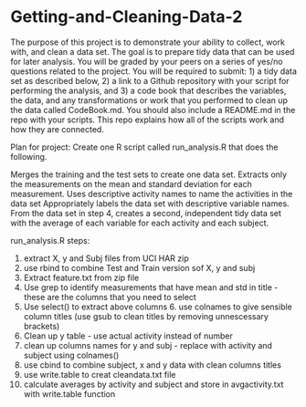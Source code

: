 # Getting-and-Cleaning-Data-2
The purpose of this project is to demonstrate your ability to collect, work with, and clean a data set. The goal is to prepare tidy data that can be used for later analysis. You will be graded by your peers on a series of yes/no questions related to the project. You will be required to submit: 1) a tidy data set as described below, 2) a link to a Github repository with your script for performing the analysis, and 3) a code book that describes the variables, the data, and any transformations or work that you performed to clean up the data called CodeBook.md. You should also include a README.md in the repo with your scripts. This repo explains how all of the scripts work and how they are connected.

Plan for project: Create one R script called run_analysis.R that does the following.

Merges the training and the test sets to create one data set. Extracts only the measurements on the mean and standard deviation for each measurement. Uses descriptive activity names to name the activities in the data set Appropriately labels the data set with descriptive variable names. From the data set in step 4, creates a second, independent tidy data set with the average of each variable for each activity and each subject.

run_analysis.R steps: 
1. extract X, y and Subj files from UCI HAR zip 
2. use rbind to combine Test and Train version sof X, y and subj 
3. Extract feature.txt from zip file 
4. Use grep to identify measurements that have mean and std in title - these are the columns that you need to select 
5. Use select() to extract above columns 6. use colnames to give sensible column titles (use gsub to clean titles by removing unnescessary brackets) 
6. Clean up y table - use actual activity instead of number 
7. clean up columns names for y and subj - replace with activity and subject using colnames() 
8. use cbind to combine subject, x and y data with clean columns titles 
9. use write.table to creat cleandata.txt file 
10. calculate averages by activity and subject and store in avgactivity.txt with write.table function

